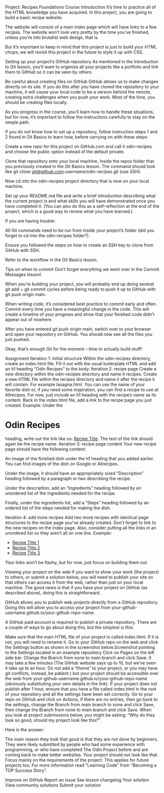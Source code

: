 
Project: Recipes
Foundations Course
Introduction
It’s time to practice all of the HTML knowledge you have acquired. In this project, you are going to build a basic recipe website.

The website will consist of a main index page which will have links to a few recipes. The website won’t look very pretty by the time you’ve finished, unless you’re into brutalist web design, that is.

But it’s important to keep in mind that this project is just to build your HTML chops; we will revisit this project in the future to style it up with CSS.

Setting up your project’s GitHub repository
As mentioned in the Introduction to Git lesson, you’ll want to organize all your projects like a portfolio and link them to GitHub so it can be seen by others.

Be careful about creating files on GitHub
GitHub allows us to make changes directly on its site. If you do this after you have cloned the repository to your machine, it will cause your local code to be a version behind the remote, creating extra challenges when you push your work. Most of the time, you should be creating files locally.

As you progress in the course, you’ll learn how to handle these situations, but for now, it’s important to follow the instructions carefully to stay on the simple path.

If you do not know how to set up a repository, follow instruction steps 1 and 2 found in Git Basics to learn how, before carrying on with these steps:

Create a new repo for this project on GitHub.com and call it odin-recipes and choose the public option instead of the default private.

Clone that repository onto your local machine, inside the repos folder that you previously created in the Git Basics lesson. The command should look like git clone git@github.com:username/odin-recipes.git (use SSH).

Now cd into the odin-recipes project directory that is now on your local machine.

Set up your README.md file and write a brief introduction describing what the current project is and what skills you will have demonstrated once you have completed it. (You can also do this as a self-reflection at the end of the project, which is a good way to review what you have learned.)

If you are having trouble:

All Git commands need to be run from inside your project’s folder (did you forget to cd into the odin-recipes folder?).

Ensure you followed the steps on how to create an SSH key to clone from GitHub with SSH.

Refer to the workflow in the Git Basics lesson.

Tips on when to commit
Don’t forget everything we went over in the Commit Messages lesson!

When you’re building your project, you will probably end up doing several git add + git commit cycles before being ready to push it up to GitHub with git push origin main.

When writing code, it’s considered best practice to commit early and often. Commit every time you have a meaningful change in the code. This will create a timeline of your progress and show that your finished code didn’t appear out of nowhere.

After you have entered git push origin main, switch over to your browser and open your repository on GitHub. You should now see all the files you just pushed.

Okay, that’s enough Git for the moment – time to actually build stuff!

Assignment
Iteration 1: initial structure
Within the odin-recipes directory, create an index.html file.
Fill it out with the usual boilerplate HTML and add an h1 heading “Odin Recipes” to the body.
Iteration 2: recipe page
Create a new directory within the odin-recipes directory and name it recipes.
Create a new HTML file within the recipes directory and name it after the recipe it will contain. For example lasagna.html. You can use the name of your favorite dish or, if you need some inspiration, you can find a recipe to use at Allrecipes.
For now, just include an h1 heading with the recipe’s name as its content.
Back in the index.html file, add a link to the recipe page you just created. Example: Under the <h1>Odin Recipes</h1> heading, write out the link like so: <a href="recipes/recipename.html">Recipe Title</a>. The text of the link should again be the recipe name.
Iteration 3: recipe page content
Your new recipe page should have the following content:

An image of the finished dish under the h1 heading that you added earlier. You can find images of the dish on Google or Allrecipes.

Under the image, it should have an appropriately sized “Description” heading followed by a paragraph or two describing the recipe.

Under the description, add an “Ingredients” heading followed by an unordered list of the ingredients needed for the recipe.

Finally, under the ingredients list, add a “Steps” heading followed by an ordered list of the steps needed for making the dish.

Iteration 4: add more recipes
Add two more recipes with identical page structures to the recipe page you’ve already created.
Don’t forget to link to the new recipes on the index page. Also, consider putting all the links in an unordered list so they aren’t all on one line.
Example:

 <ul>
    <li><a href="recipes/yourrecipe.html">Recipe Title 1</a></li>
    <li><a href="recipes/yourrecipe.html">Recipe Title 2</a></li>
    <li><a href="recipes/yourrecipe.html">Recipe Title 3</a></li>
  </ul>
Your links won’t be flashy, but for now, just focus on building them out.

Viewing your project on the web
If you want to show your work (the project) to others, or submit a solution below, you will need to publish your site so that others can access it from the web, rather than just on your local machine. The good news is that if you have your project on GitHub (as described above), doing this is straightforward.

GitHub allows you to publish web projects directly from a GitHub repository. Doing this will allow you to access your project from your-github-username.github.io/your-github-repo-name.

A GitHub paid account is required to publish a private repository.
There are a couple of ways to go about doing this, but the simplest is this:

Make sure that the main HTML file of your project is called index.html. If it is not, you will need to rename it.
Go to your GitHub repo on the web and click the Settings button as shown in the screenshot below.Screenshot pointing to the Settings located in an example repository
Click on Pages on the left side bar.
Change the Branch from none to main branch and click Save.
It may take a few minutes (The GitHub website says up to 10, but we’ve seen it take up to an hour. Do not add a “theme” to your project, or you may have git conflicts, instead, be patient.) but your project should be accessible over the web from your-github-username.github.io/your-github-repo-name (obviously substituting your own details in the link).
If your project does not publish after 1 hour, ensure that you have a file called index.html in the root of your repository and all the settings have been set correctly. Go to your repo on GitHub and click on Actions, if there are no entries, then go back to the settings, change the Branch from main branch to none and click Save, then change the Branch from none to main branch and click Save.
When you look at project submissions below, you might be asking: “Why do they look so good, should my project look like this?”.

Here is the answer:

The main reason they look that good is that they are not done by beginners. They were likely submitted by people who had some experience with programming, or who have completed The Odin Project before and are coming back to make better websites.
Your project should not look like that. Focus mainly on the requirements of the project.
This applies for future projects too. For more information read “Learning Code” from “Becoming a TOP Success Story”.

 Improve on GitHub
Report an issue
See lesson changelog
Your solution
View community solutions
Submit your solution
